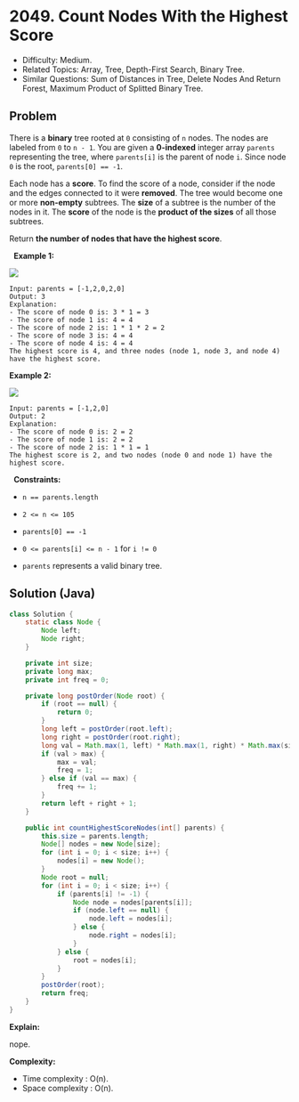 # 2049. Count Nodes With the Highest Score

- Difficulty: Medium.
- Related Topics: Array, Tree, Depth-First Search, Binary Tree.
- Similar Questions: Sum of Distances in Tree, Delete Nodes And Return Forest, Maximum Product of Splitted Binary Tree.

## Problem

There is a **binary** tree rooted at ```0``` consisting of ```n``` nodes. The nodes are labeled from ```0``` to ```n - 1```. You are given a **0-indexed** integer array ```parents``` representing the tree, where ```parents[i]``` is the parent of node ```i```. Since node ```0``` is the root, ```parents[0] == -1```.

Each node has a **score**. To find the score of a node, consider if the node and the edges connected to it were **removed**. The tree would become one or more **non-empty** subtrees. The **size** of a subtree is the number of the nodes in it. The **score** of the node is the **product of the sizes** of all those subtrees.

Return **the **number** of nodes that have the **highest score****.

 
**Example 1:**

![](https://assets.leetcode.com/uploads/2021/10/03/example-1.png)

```
Input: parents = [-1,2,0,2,0]
Output: 3
Explanation:
- The score of node 0 is: 3 * 1 = 3
- The score of node 1 is: 4 = 4
- The score of node 2 is: 1 * 1 * 2 = 2
- The score of node 3 is: 4 = 4
- The score of node 4 is: 4 = 4
The highest score is 4, and three nodes (node 1, node 3, and node 4) have the highest score.
```

**Example 2:**

![](https://assets.leetcode.com/uploads/2021/10/03/example-2.png)

```
Input: parents = [-1,2,0]
Output: 2
Explanation:
- The score of node 0 is: 2 = 2
- The score of node 1 is: 2 = 2
- The score of node 2 is: 1 * 1 = 1
The highest score is 2, and two nodes (node 0 and node 1) have the highest score.
```

 
**Constraints:**


	
- ```n == parents.length```
	
- ```2 <= n <= 105```
	
- ```parents[0] == -1```
	
- ```0 <= parents[i] <= n - 1``` for ```i != 0```
	
- ```parents``` represents a valid binary tree.



## Solution (Java)

```java
class Solution {
    static class Node {
        Node left;
        Node right;
    }

    private int size;
    private long max;
    private int freq = 0;

    private long postOrder(Node root) {
        if (root == null) {
            return 0;
        }
        long left = postOrder(root.left);
        long right = postOrder(root.right);
        long val = Math.max(1, left) * Math.max(1, right) * Math.max(size - left - right - 1, 1);
        if (val > max) {
            max = val;
            freq = 1;
        } else if (val == max) {
            freq += 1;
        }
        return left + right + 1;
    }

    public int countHighestScoreNodes(int[] parents) {
        this.size = parents.length;
        Node[] nodes = new Node[size];
        for (int i = 0; i < size; i++) {
            nodes[i] = new Node();
        }
        Node root = null;
        for (int i = 0; i < size; i++) {
            if (parents[i] != -1) {
                Node node = nodes[parents[i]];
                if (node.left == null) {
                    node.left = nodes[i];
                } else {
                    node.right = nodes[i];
                }
            } else {
                root = nodes[i];
            }
        }
        postOrder(root);
        return freq;
    }
}
```

**Explain:**

nope.

**Complexity:**

* Time complexity : O(n).
* Space complexity : O(n).
